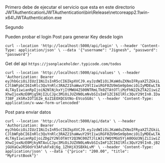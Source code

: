 Primero debe de ejecutar el servicio que esta en este directorio JWTAuthentication\JWTAuthentication\bin\Release\netcoreapp2.1\win-x64\JWTAuthentication.exe

Segundo 

Pueden probar el login
Post para generar Key desde login

`curl --location 'http://localhost:5000/api/login' \
--header 'Content-Type: application/json' \
--data '{"username": "Jignesh", "password": "password"}'`


Get del api `https://jsonplaceholder.typicode.com/todos`

`curl --location 'http://localhost:5000/api/values' \
--header 'Authorization: Bearer eyJhbGciOiJIUzI1NiIsInR5cCI6IkpXVCJ9.eyJzdWIiOiJKaWduZXNoIFRyaXZlZGkiLCJlbWFpbCI6InRlc3QuYnRlc3RAZ21haWwuY29tIiwiRGF0ZU9mSm9pbmciOiIyMDEwLTA4LTAyIiwianRpIjoiN2NlNjkxYjItMWU4ZS00NTRmLTk0ZTAtOTliMzFhN2ZkZTA2IiwiZXhwIjoxNzE0Mjg5NjI2LCJpc3MiOiJUZXN0LmNvbSIsImF1ZCI6IlRlc3QuY29tIn0.IDa738F_zkSRxIOT1EZe_6zZ1EOXQCGtNo-EVcoSG8c' \
--header 'Content-Type: application/x-www-form-urlencoded'`

Post para enviar datos

`curl --location 'http://localhost:5000/api/data' \
--header 'Authorization: Bearer eyJhbGciOiJIUzI1NiIsInR5cCI6IkpXVCJ9.eyJzdWIiOiJKaWduZXNoIFRyaXZlZGkiLCJlbWFpbCI6InRlc3QuYnRlc3RAZ21haWwuY29tIiwiRGF0ZU9mSm9pbmciOiIyMDEwLTA4LTAyIiwianRpIjoiZDg2Y2NlOTAtY2Q3NC00ZTJlLWJiYWQtMGU5YjA0OGU3NjZiIiwiZXhwIjoxNzE0MjkyNTAxLCJpc3MiOiJUZXN0LmNvbSIsImF1ZCI6IlRlc3QuY29tIn0.jB2jGUXaCwJR5OdrV3AfukFx8j6g_1ZhHjX3SBXkLvM' \
--header 'Content-Type: application/json' \
--data '{"price": "200.00", "title": "MyFirstBook"}'`
